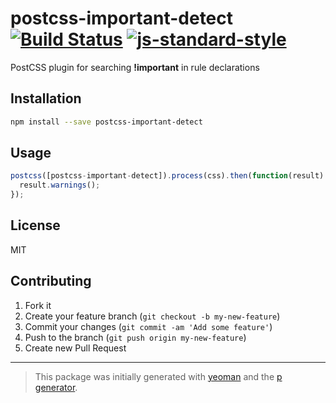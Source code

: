 # postcss-important-detect [![Build Status](https://secure.travis-ci.org/pavelkomiagin/postcss-important-detect.png?branch=master)](https://travis-ci.org/pavelkomiagin/postcss-important-detect) [![js-standard-style](https://img.shields.io/badge/code%20style-standard-brightgreen.svg?style=flat)](https://github.com/feross/standard)

PostCSS plugin for searching **!important** in rule declarations

## Installation

```bash
npm install --save postcss-important-detect
```

## Usage

```javascript
postcss([postcss-important-detect]).process(css).then(function(result) {
  result.warnings();
});
```

## License

MIT

## Contributing

1. Fork it
2. Create your feature branch (`git checkout -b my-new-feature`)
3. Commit your changes (`git commit -am 'Add some feature'`)
4. Push to the branch (`git push origin my-new-feature`)
5. Create new Pull Request

***

> This package was initially generated with [yeoman](http://yeoman.io) and the [p generator](https://github.com/johnotander/generator-p.git).
